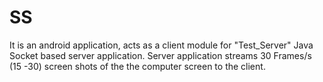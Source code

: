 # SS
It is an android application, acts as a client module for "Test_Server" Java Socket based server application.
Server application streams 30 Frames/s (15 -30) screen shots of the the computer screen to the client.
